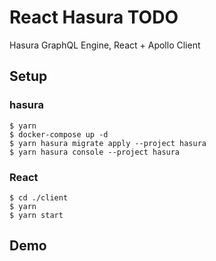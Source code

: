 # React Hasura TODO
Hasura GraphQL Engine, React + Apollo Client

## Setup
### hasura
```
$ yarn
$ docker-compose up -d
$ yarn hasura migrate apply --project hasura
$ yarn hasura console --project hasura
```

### React
```
$ cd ./client
$ yarn
$ yarn start
```

## Demo
